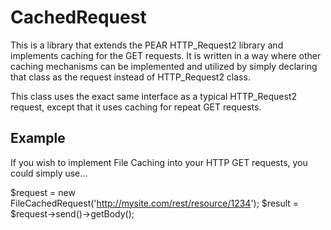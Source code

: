 CachedRequest
============================

This is a library that extends the PEAR HTTP_Request2 library and implements caching
for the GET requests.  It is written in a way where other caching mechanisms can
be implemented and utilized by simply declaring that class as the request instead
of HTTP_Request2 class.

This class uses the exact same interface as a typical HTTP_Request2 request, except
that it uses caching for repeat GET requests.

Example
-----------------------------

If you wish to implement File Caching into your HTTP GET requests, you could simply
use...

  $request = new FileCachedRequest('http://mysite.com/rest/resource/1234');
  $result = $request->send()->getBody();
